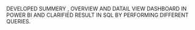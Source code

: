 DEVELOPED SUMMERY , OVERVIEW AND DATAIL VIEW DASHBOARD IN POWER BI AND CLARIFIED RESULT IN SQL BY PERFORMING DIFFERENT QUERIES.
